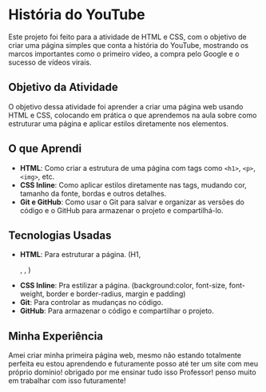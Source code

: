 # História do YouTube

Este projeto foi feito para a atividade de HTML e CSS, com o objetivo de criar uma página simples que conta a história do YouTube, mostrando os marcos importantes como o primeiro vídeo, a compra pelo Google e o sucesso de vídeos virais.

## Objetivo da Atividade

O objetivo dessa atividade foi aprender a criar uma página web usando HTML e CSS, colocando em prática o que aprendemos na aula sobre como estruturar uma página e aplicar estilos diretamente nos elementos.

## O que Aprendi

- **HTML**: Como criar a estrutura de uma página com tags como `<h1>`, `<p>`, `<img>`, etc.
- **CSS Inline**: Como aplicar estilos diretamente nas tags, mudando cor, tamanho da fonte, bordas e outros detalhes.
- **Git e GitHub**: Como usar o Git para salvar e organizar as versões do código e o GitHub para armazenar o projeto e compartilhá-lo.

## Tecnologias Usadas

- **HTML**: Para estruturar a página. (H1, <p>, <span>, <img>)
- **CSS Inline**: Pra estilizar a página. (background:color, font-size, font-weight, border e border-radius, margin e padding)
- **Git**: Para controlar as mudanças no código.
- **GitHub**: Para armazenar o código e compartilhar o projeto.

## Minha Experiência

Amei criar minha primeira página web, mesmo não estando totalmente perfeita eu estou aprendendo e futuramente posso até ter um site com meu próprio domínio! obrigado por me ensinar tudo isso Professor! penso muito em trabalhar com isso futuramente!

